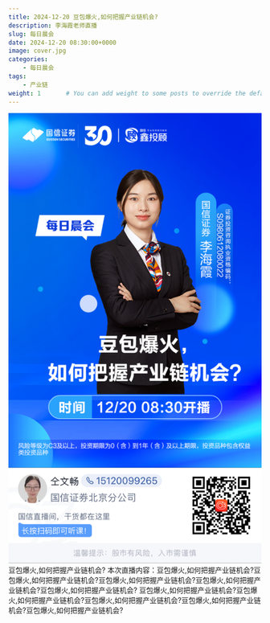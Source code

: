 ```yaml
---
title: 2024-12-20 豆包爆火,如何把握产业链机会?
description: 李海霞老师直播
slug: 每日晨会
date: 2024-12-20 08:30:00+0000
image: cover.jpg
categories:
    - 每日晨会
tags:
    - 产业链
weight: 1       # You can add weight to some posts to override the default sorting (date descending)
---
```

![回放链接](QRCode.jpg)
豆包爆火,如何把握产业链机会?
本次直播内容：豆包爆火,如何把握产业链机会?豆包爆火,如何把握产业链机会?豆包爆火,如何把握产业链机会?豆包爆火,如何把握产业链机会?豆包爆火,如何把握产业链机会?
豆包爆火,如何把握产业链机会?豆包爆火,如何把握产业链机会?豆包爆火,如何把握产业链机会?豆包爆火,如何把握产业链机会?豆包爆火,如何把握产业链机会?